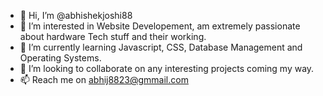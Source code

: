 - 👋 Hi, I’m @abhishekjoshi88
- 👀 I’m interested in Website Developement, am extremely passionate about hardware Tech stuff and their working. 
- 🌱 I’m currently learning Javascript, CSS, Database Management and Operating Systems.
- 💞️ I’m looking to collaborate on any interesting projects coming my way.
- 📫 Reach me on abhij8823@gmmail.com

<!---
abhishekjoshi88/abhishekjoshi88 is a ✨ special ✨ repository because its `README.md` (this file) appears on your GitHub profile.
You can click the Preview link to take a look at your changes.
--->
